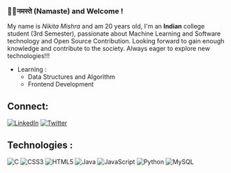 ### 🌷✨नमस्ते (Namaste) and Welcome !

My name is *Nikita Mishra* and am 20 years old, I'm an **Indian** college student (3rd Semester), passionate about Machine Learning and Software technology and Open Source Contribution. Looking forward to gain enough knowledge and contribute to the society. Always eager to explore new technologies!!!

 - Learning :
   - Data Structures and Algorithm
   - Frontend Development

## Connect:
[![LinkedIn](https://img.shields.io/badge/LinkedIn-%230077B5.svg?logo=linkedin&logoColor=white)](https://www.linkedin.com/in/nikita-mishra23/) [![Twitter](https://img.shields.io/badge/Twitter-%231DA1F2.svg?logo=Twitter&logoColor=white)](https://twitter.com/@MishraNikita_) 



## Technologies :

![C](https://img.shields.io/badge/c-%2300599C.svg?style=for-the-badge&logo=c&logoColor=white) ![CSS3](https://img.shields.io/badge/css3-%231572B6.svg?style=for-the-badge&logo=css3&logoColor=white) ![HTML5](https://img.shields.io/badge/html5-%23E34F26.svg?style=for-the-badge&logo=html5&logoColor=white) ![Java](https://img.shields.io/badge/java-%23ED8B00.svg?style=for-the-badge&logo=java&logoColor=white) ![JavaScript](https://img.shields.io/badge/javascript-%23323330.svg?style=for-the-badge&logo=javascript&logoColor=%23F7DF1E) ![Python](https://img.shields.io/badge/python-3670A0?style=for-the-badge&logo=python&logoColor=ffdd54) ![MySQL](https://img.shields.io/badge/mysql-%2300f.svg?style=for-the-badge&logo=mysql&logoColor=white)






<!--
**Nikita-Mishraa/Nikita-Mishraa** is a ✨ _special_ ✨ repository because its `README.md` (this file) appears on your GitHub profile.
[![GitHub Streak](https://streak-stats.demolab.com/?user=NikitaMishraa&theme=midnight-purple)](https://git.io/streak-stats) //Github streak counter
[![My Skills](https://skills.thijs.gg/icons?i=java,c,html,py&theme=dark)](https://skills.thijs.gg) // old icons block ones
![](https://komarev.com/ghpvc/?username=NikitaMishraa&color=blueviolet) // profile views
![GitHub](https://img.shields.io/badge/GitHub-%23121011.svg?style=for-the-badge&logo=github&logoColor=white) // github icon
![NIkita's stats](https://github-readme-stats.vercel.app/api?username=Nikita-Mishraa&show_icons=true&theme=midnight-purple) // stats
  


Here are some ideas to get you started:

- 🔭 I’m currently working on ...
- 🌱 I’m currently learning ...
- 👯 I’m looking to collaborate on ...
- 🤔 I’m looking for help with ...
- 💬 Ask me about ...
- 📫 How to reach me: ...
- 😄 Pronouns: ...
- ⚡ Fun fact: ...
-->
